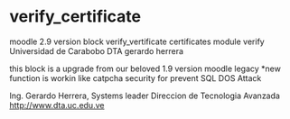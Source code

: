 # verify_certificate
moodle 2.9 version  block verify_vertificate certificates module verify  Universidad de Carabobo DTA gerardo herrera

this block is a upgrade from our beloved 1.9 version moodle legacy
*new function is workin like  catpcha security for prevent SQL DOS Attack

Ing. Gerardo Herrera, Systems leader
Direccion de Tecnologia Avanzada
http://www.dta.uc.edu.ve


